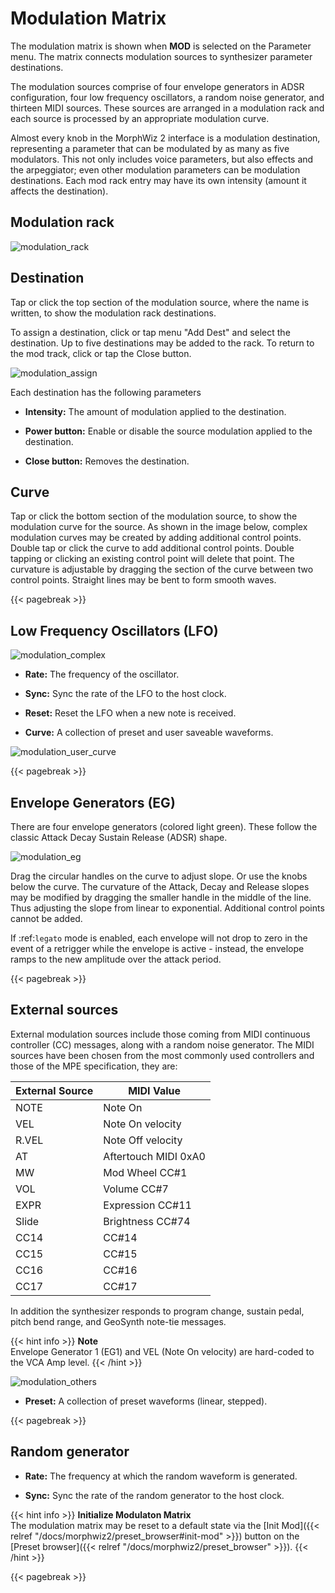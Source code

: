 # Modulation Matrix

The modulation matrix is shown when **MOD** is selected on the Parameter menu. The matrix connects modulation sources to synthesizer parameter destinations.

The modulation sources comprise of four envelope generators in ADSR configuration, four low frequency oscillators, a random noise generator, and thirteen MIDI sources. These sources are arranged in a modulation rack and each source is processed by an appropriate modulation curve.

Almost every knob in the MorphWiz 2 interface is a modulation destination, representing a parameter that can be modulated by as many as five modulators. This not only includes voice parameters, but also effects and the arpeggiator; even other modulation parameters can be modulation destinations. Each mod rack entry may have its own intensity (amount it affects the destination).

## Modulation rack

![modulation_rack](/images/modulation_rack.png)


## Destination

Tap or click the top section of the modulation source, where the name is written, to show the modulation rack destinations. 

To assign a destination, click or tap menu "Add Dest" and select the destination. Up to five destinations may be added to the rack. To return to the mod track, click or tap the Close button.

![modulation_assign](/images/modulation_assign.png)

Each destination has the following parameters

* **Intensity:** The amount of modulation applied to the destination.

* **Power button:** Enable or disable the source modulation applied to the destination.

* **Close button:** Removes the destination.

## Curve

Tap or click the bottom section of the modulation source, to show the modulation curve for the source. As shown in the image below, complex modulation curves may be created by adding additional control points. Double tap or click the curve to add additional control points. Double tapping or clicking an existing control point will delete that point. The curvature is adjustable by dragging the section of the curve between two control points. Straight lines may be bent to form smooth waves.

{{< pagebreak >}}

## Low Frequency Oscillators (LFO)

![modulation_complex](/images/modulation_complex.png)

* **Rate:** The frequency of the oscillator.

* **Sync:** Sync the rate of the LFO to the host clock.

* **Reset:** Reset the LFO when a new note is received.

* **Curve:** A collection of preset and user saveable waveforms.

![modulation_user_curve](/images/modulation_user_curve.png)


{{< pagebreak >}}

## Envelope Generators (EG)

There are four envelope generators (colored light green). These follow the classic Attack Decay Sustain Release (ADSR) shape.

![modulation_eg](/images/modulation_eg.png)

Drag the circular handles on the curve to adjust slope. Or use the knobs below the curve. The curvature of the Attack, Decay and Release slopes may be modified by dragging the smaller handle in the middle of the line. Thus  adjusting the slope from linear to exponential. Additional control points cannot be added.

If :ref:`legato` mode is enabled, each envelope will not drop to zero in the event of a retrigger while the envelope is active - instead, the envelope ramps to the new amplitude over the attack period.

{{< pagebreak >}}

## External sources

External modulation sources include those coming from MIDI continuous controller (CC) messages, along with a random noise generator. The MIDI sources have been chosen from the most commonly used controllers and those of the MPE specification, they are:

| External Source | MIDI Value |
| --- | ----------- |
| NOTE | Note On |
| VEL | Note On velocity |
| R.VEL | Note Off velocity |
| AT | Aftertouch MIDI 0xA0 |
| MW | Mod Wheel CC#1 |
| VOL |Volume CC#7 |
| EXPR | Expression CC#11 |
| Slide | Brightness CC#74 |
| CC14 | CC#14 |
| CC15 | CC#15 |
| CC16 | CC#16 |
| CC17 | CC#17 |

In addition the synthesizer responds to program change, sustain pedal, pitch bend range, and GeoSynth note-tie messages.

{{< hint info >}}
**Note**  
Envelope Generator 1 (EG1) and VEL (Note On velocity) are hard-coded to the VCA Amp level.
{{< /hint >}}
    
![modulation_others](/images/modulation_others.png)

* **Preset:** A collection of preset waveforms (linear, stepped).

{{< pagebreak >}}

## Random generator

* **Rate:** The frequency at which the random waveform is generated.

* **Sync:** Sync the rate of the random generator to the host clock.

{{< hint info >}}
**Initialize Modulaton Matrix**  
The modulation matrix may be reset to a default state via the [Init Mod]({{< relref "/docs/morphwiz2/preset_browser#init-mod" >}}) button on the [Preset browser]({{< relref "/docs/morphwiz2/preset_browser" >}}).
{{< /hint >}}

{{< pagebreak >}}
